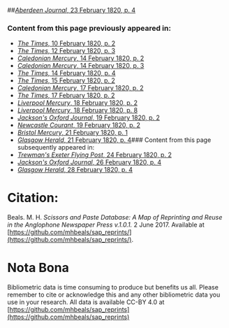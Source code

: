 ##[*Aberdeen Journal*, 23 February 1820, p. 4](https://mhbeals.github.io/sap_html/Aberdeen-Journal/Aberdeen-Journal-23-February-1820-p-4)

### Content from this page previously appeared in:
+ [*The Times*, 10 February 1820, p. 2](https://mhbeals.github.io/sap_html/The-Times/The-Times-10-February-1820-p-2)
+ [*The Times*, 12 February 1820, p. 3](https://mhbeals.github.io/sap_html/The-Times/The-Times-12-February-1820-p-3)
+ [*Caledonian Mercury*, 14 February 1820, p. 2](https://mhbeals.github.io/sap_html/Caledonian-Mercury/Caledonian-Mercury-14-February-1820-p-2)
+ [*Caledonian Mercury*, 14 February 1820, p. 3](https://mhbeals.github.io/sap_html/Caledonian-Mercury/Caledonian-Mercury-14-February-1820-p-3)
+ [*The Times*, 14 February 1820, p. 4](https://mhbeals.github.io/sap_html/The-Times/The-Times-14-February-1820-p-4)
+ [*The Times*, 15 February 1820, p. 2](https://mhbeals.github.io/sap_html/The-Times/The-Times-15-February-1820-p-2)
+ [*Caledonian Mercury*, 17 February 1820, p. 2](https://mhbeals.github.io/sap_html/Caledonian-Mercury/Caledonian-Mercury-17-February-1820-p-2)
+ [*The Times*, 17 February 1820, p. 2](https://mhbeals.github.io/sap_html/The-Times/The-Times-17-February-1820-p-2)
+ [*Liverpool Mercury*, 18 February 1820, p. 2](https://mhbeals.github.io/sap_html/Liverpool-Mercury/Liverpool-Mercury-18-February-1820-p-2)
+ [*Liverpool Mercury*, 18 February 1820, p. 8](https://mhbeals.github.io/sap_html/Liverpool-Mercury/Liverpool-Mercury-18-February-1820-p-8)
+ [*Jackson's Oxford Journal*, 19 February 1820, p. 2](https://mhbeals.github.io/sap_html/Jackson's-Oxford-Journal/Jackson's-Oxford-Journal-19-February-1820-p-2)
+ [*Newcastle Courant*, 19 February 1820, p. 2](https://mhbeals.github.io/sap_html/Newcastle-Courant/Newcastle-Courant-19-February-1820-p-2)
+ [*Bristol Mercury*, 21 February 1820, p. 1](https://mhbeals.github.io/sap_html/Bristol-Mercury/Bristol-Mercury-21-February-1820-p-1)
+ [*Glasgow Herald*, 21 February 1820, p. 4](https://mhbeals.github.io/sap_html/Glasgow-Herald/Glasgow-Herald-21-February-1820-p-4)### Content from this page subsequently appeared in:
+ [*Trewman's Exeter Flying Post*, 24 February 1820, p. 2](https://mhbeals.github.io/sap_html/Trewman's-Exeter-Flying-Post/Trewman's-Exeter-Flying-Post-24-February-1820-p-2)
+ [*Jackson's Oxford Journal*, 26 February 1820, p. 4](https://mhbeals.github.io/sap_html/Jackson's-Oxford-Journal/Jackson's-Oxford-Journal-26-February-1820-p-4)
+ [*Glasgow Herald*, 28 February 1820, p. 4](https://mhbeals.github.io/sap_html/Glasgow-Herald/Glasgow-Herald-28-February-1820-p-4)
                    
# Citation: 

Beals. M. H. *Scissors and Paste Database: A Map of Reprinting and Reuse in the Anglophone Newspaper Press v.1.0.1.* 2 June 2017. Available at [https://github.com/mhbeals/sap_reprints/](https://github.com/mhbeals/sap_reprints/). 
                    
# Nota Bona

Bibliometric data is time consuming to produce but benefits us all. Please remember to cite or acknowledge this and any other bibliometric data you use in your research. All data is available CC-BY 4.0 at [https://github.com/mhbeals/sap_reprints](https://github.com/mhbeals/sap_reprints)